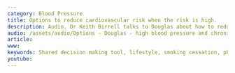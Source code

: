 ```yaml
---
category: Blood Pressure 
title: Options to reduce cardiovascular risk when the risk is high. 
description: Audio. Dr Keith Birrell talks to Douglas about how to reduce his future risk of heart attacks and strokes. Douglas has high blood pressure, chronic kidney disease and a high risk of cardiovascular disease. We use the absolute cvd risk/ benefit tool
audio: /assets/audio/Options - Douglas - high blood pressure and chronic kidney disease. Options to reduce cardiovascular risk - MQ.mp3
article: 
www: 
keywords: Shared decision making tool, lifestyle, smoking cessation, physical activity, Healthy diet, mediterranean diet, lower blood pressure, lo salt, reduce salt, healthier diet, reduce alcohol intake, flaxseed, linseed, weight loss, blood pressure medications, statins, low intensity statins, high intensity statins, metformin, personalised risks assessment, absolute CVD risk / benefit calculator, heart attack, stroke, angina, type 2 diabetes, NN
youtube: 
---
```

